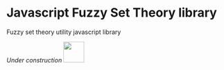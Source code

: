 # Javascript Fuzzy Set Theory library

Fuzzy set theory utility javascript library

*Under construction*
<img src="http://i.imgur.com/fI9qT.gif" width="48">
